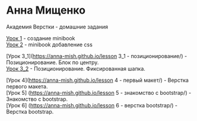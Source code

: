 # Анна Мищенко
Академия Верстки - домашние задания

[Урок 1](https://anna-mish.github.io/lesson%201%20-%20minibook/ "minibook") - создание minibook  
[Урок 2](https://anna-mish.github.io/mini-book/ "minibook-css") - minibook добавление css  

[Урок 3_1](https://anna-mish.github.io/lesson 3_1 - позиционирование/) - Позиционирование. Блок по центру.  
[Урок 3_2](https://anna-mish.github.io/lesson%203_2%20-%20%D0%BF%D0%BE%D0%B7%D0%B8%D1%86%D0%B8%D0%BE%D0%BD%D0%B8%D1%80%D0%BE%D0%B2%D0%B0%D0%BD%D0%B8e/) - Позиционирование. Фиксированная шапка.  

[Урок 4](https://anna-mish.github.io/lesson 4 - первый макет/) - Верстка первого макета.   
[Урок 5] (https://anna-mish.github.io/lesson 5 - знакомство с bootstrap/) - Знакомство с bootstrap.  
[Урок 6] (https://anna-mish.github.io/lesson 6 - верстка bootstrap/) - Верстка bootstrap.  
